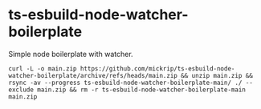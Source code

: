 # ts-esbuild-node-watcher-boilerplate

Simple node boilerplate with watcher.


```
curl -L -o main.zip https://github.com/mickrip/ts-esbuild-node-watcher-boilerplate/archive/refs/heads/main.zip && unzip main.zip && rsync -av --progress ts-esbuild-node-watcher-boilerplate-main/ ./ --exclude main.zip && rm -r ts-esbuild-node-watcher-boilerplate-main main.zip
```

